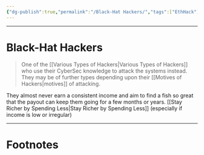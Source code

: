 ```yaml
---
{"dg-publish":true,"permalink":"/Black-Hat Hackers/","tags":["EthHack"]}
---
```



---
# Black-Hat Hackers
> One of the [[Various Types of Hackers\|Various Types of Hackers]] who use their CyberSec knowledge to attack the systems instead. They may be of further types depending upon their [[Motives of Hackers\|motives]] of attacking.

They almost never earn a consistent income and aim to find a fish so great that the payout can keep them going for a few months or years.
[[Stay Richer by Spending Less\|Stay Richer by Spending Less]] (especially if income is low or irregular)


---
# Footnotes